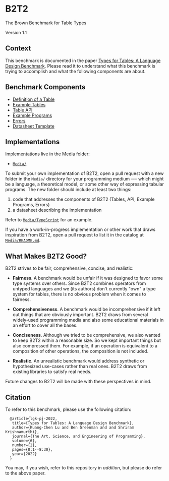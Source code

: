 # B2T2

The Brown Benchmark for Table Types

Version 1.1

## Context

This benchmark is documented in the paper
[Types for Tables: A Language Design Benchmark](https://cs.brown.edu/~sk/Publications/Papers/Published/lgk-b2t2/).
Please read it to understand what this benchmark is trying to
accomplish and what the following components are about.

## Benchmark Components

- [Definition of a Table](WhatIsATable.md)
- [Example Tables](ExampleTables.md)
- [Table API](TableAPI.md)
- [Example Programs](ExamplePrograms.md)
- [Errors](Errors.md)
- [Datasheet Template](Datasheet.md)

## Implementations

Implementations live in the Media folder:

- [`Media/`](Media)

To submit your own implementation of B2T2, open a pull request with a new folder in
the `Media/` directory for your programming medium --- which might be a language,
a theoretical model, or some other way of expressing tabular programs.
The new folder should include at least two things:

1. code that addresses the components of B2T2 (Tables, API, Example Programs, Errors)
2. a datasheet describing the implementation

Refer to [`Media/TypeScript`](Media/TypeScript) for an example.

If you have a work-in-progress implementation or other work that draws inspiration from
B2T2, open a pull request to list it in the catalog at [`Media/README.md`](Media/README.md).


## What Makes B2T2 Good?

B2T2 strives to be fair, comprehensive, concise, and realistic:

- **Fairness**. A benchmark would be unfair if it was designed to favor some type
  systems over others. Since B2T2 combines operators from untyped languages and
  we (its authors) don't currently "own" a type system for tables, there is
  no obvious problem when it comes to fairness.

- **Comprehensiveness**. A benchmark would be incomprehensive if it left out
  things that are obviously important. B2T2 draws from several widely-used
  programming media and also some educational materials in an effort to
  cover all the bases.

- **Conciseness**. Although we tried to be comprehensive, we also wanted to
  keep B2T2 within a reasonable size. So we kept important things but
  also compressed them. For example, if an operation is equivalent to a
  composition of other operations, the composition is not included.

- **Realistic**. An unrealistic benchmark would address synthetic or
  hypothesized use-cases rather than real ones. B2T2 draws from existing
  libraries to satisfy real needs.

Future changes to B2T2 will be made with these perspectives in mind.


## Citation

To refer to this benchmark, please use the following citation:

```
  @article{lgk-pj-2022,
   title={Types for Tables: A Language Design Benchmark},
   author={Kuang-Chen Lu and Ben Greenman and and Shriram Krishnamurthi},
   journal={The Art, Science, and Engineering of Programming},
   volume={6},
   number={2},
   pages={8:1--8:30},
   year={2022}
  }
```

You may, if you wish, refer to this repository in *addition*, but
please do refer to the above paper.
